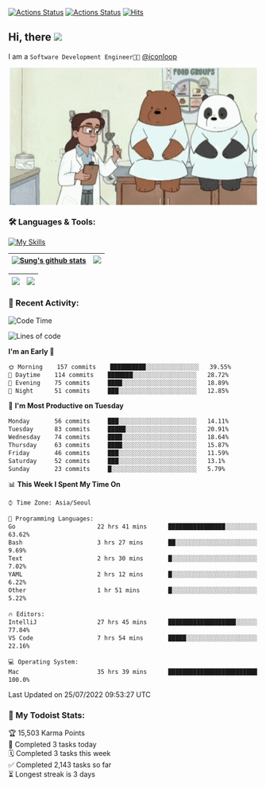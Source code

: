 
[![Actions Status](https://github.com/ddok2/ddok2/workflows/Todoist%20Readme/badge.svg)](https://github.com/ddok2/ddok2/actions)
[![Actions Status](https://github.com/ddok2/ddok2/workflows/wakatime-stats/badge.svg)](https://github.com/ddok2/ddok2/actions)
[![Hits](https://hits.seeyoufarm.com/api/count/incr/badge.svg?url=https%3A%2F%2Fgithub.com%2Fddok2&count_bg=%23FF9595&title_bg=%23555555&icon=github.svg&icon_color=%23FFFFFF&title=hits&edge_flat=false)](https://hits.seeyoufarm.com)

<!-- ![visitors](https://visitor-badge.laobi.icu/badge?page_id=ddok2.ddok2) -->
## Hi, there <img src="https://raw.githubusercontent.com/MartinHeinz/MartinHeinz/master/wave.gif" width="3%">

I am a `Software Development Engineer🧑‍💻` [@iconloop](https://github.com/iconloop)


<p align="center">
    <img align="center" alt="GIF" src="img/debugging.gif" />
</p>


### 🛠 Languages & Tools:

[![My Skills](https://skillicons.dev/icons?i=go,js,ts,py,express,react,svelte,jquery,pug,mongodb,mysql,redis,aws,docker,kubernetes)](https://skillicons.dev)


| <a href="https://github.com/ddok2"><img align="center" src="https://github-readme-stats.vercel.app/api?username=ddok2&show_icons=true&include_all_commits=true&count_private=true&theme=buefy&hide_border=true" alt="Sung's github stats" /></a> | <a href="https://github.com/ddok2"><img src="http://github-readme-streak-stats.herokuapp.com?user=ddok2&hide_border=true" /></a> |
| ------------- |------------- |


| <a href="https://github.com/ddok2"><img align="center" src="https://github-readme-stats.vercel.app/api/top-langs/?username=ddok2&theme=buefy&hide=html,css&hide_border=true width=50%" /></a> | <a href="https://github.com/ddok2"><img align="center" src="https://activity-graph.herokuapp.com/graph?username=ddok2&theme=github&hide_border=true" height="250" /></a> |
| ------------- |--------------------------------------------------------------------------------------------------------------------------------------------------------------------------|


<!-- <details open>
    <summary>📈 My GitHub Stats</summary>
    <p align="center">
        <a href="https://github.com/ddok2">
            <img align="center" src="https://github-readme-stats.vercel.app/api?username=ddok2&show_icons=true&include_all_commits=true&count_private=true&theme=buefy&hide_border=true" alt="Sung's github stats" />
        </a>
    </p>
</details>
<details>
    <summary>💬 Top Languages</summary>
    <p align="center"> 
        <a href="https://github.com/ddok2">
            <img align="center" src="https://github-readme-stats.vercel.app/api/top-langs/?username=ddok2&layout=compact&theme=buefy&hide=html,css&hide_border=true" />
        </a>
    </p>
</details> -->


### 🌈 Recent Activity:
<!--START_SECTION:waka-->
![Code Time](http://img.shields.io/badge/Code%20Time-0%20secs-blue)

![Lines of code](https://img.shields.io/badge/From%20Hello%20World%20I%27ve%20Written-274%20Thousand%20lines%20of%20code-blue)

**I'm an Early 🐤** 

```text
🌞 Morning    157 commits    ██████████░░░░░░░░░░░░░░░   39.55% 
🌆 Daytime    114 commits    ███████░░░░░░░░░░░░░░░░░░   28.72% 
🌃 Evening    75 commits     ████░░░░░░░░░░░░░░░░░░░░░   18.89% 
🌙 Night      51 commits     ███░░░░░░░░░░░░░░░░░░░░░░   12.85%

```
📅 **I'm Most Productive on Tuesday** 

```text
Monday       56 commits     ███░░░░░░░░░░░░░░░░░░░░░░   14.11% 
Tuesday      83 commits     █████░░░░░░░░░░░░░░░░░░░░   20.91% 
Wednesday    74 commits     ████░░░░░░░░░░░░░░░░░░░░░   18.64% 
Thursday     63 commits     ████░░░░░░░░░░░░░░░░░░░░░   15.87% 
Friday       46 commits     ███░░░░░░░░░░░░░░░░░░░░░░   11.59% 
Saturday     52 commits     ███░░░░░░░░░░░░░░░░░░░░░░   13.1% 
Sunday       23 commits     █░░░░░░░░░░░░░░░░░░░░░░░░   5.79%

```


📊 **This Week I Spent My Time On** 

```text
⌚︎ Time Zone: Asia/Seoul

💬 Programming Languages: 
Go                       22 hrs 41 mins      ████████████████░░░░░░░░░   63.62% 
Bash                     3 hrs 27 mins       ██░░░░░░░░░░░░░░░░░░░░░░░   9.69% 
Text                     2 hrs 30 mins       █░░░░░░░░░░░░░░░░░░░░░░░░   7.02% 
YAML                     2 hrs 12 mins       █░░░░░░░░░░░░░░░░░░░░░░░░   6.22% 
Other                    1 hr 51 mins        █░░░░░░░░░░░░░░░░░░░░░░░░   5.22%

🔥 Editors: 
IntelliJ                 27 hrs 45 mins      ███████████████████░░░░░░   77.84% 
VS Code                  7 hrs 54 mins       █████░░░░░░░░░░░░░░░░░░░░   22.16%

💻 Operating System: 
Mac                      35 hrs 39 mins      █████████████████████████   100.0%

```


 Last Updated on 25/07/2022 09:53:27 UTC
<!--END_SECTION:waka-->

### 🚧 My Todoist Stats:
<!-- TODO-IST:START -->
🏆  15,503 Karma Points           
🌸  Completed 3 tasks today           
🗓  Completed 3 tasks this week           
✅  Completed 2,143 tasks so far           
⏳  Longest streak is 3 days
<!-- TODO-IST:END -->

